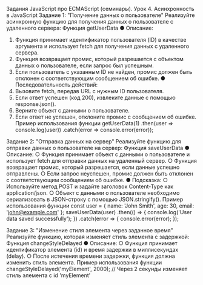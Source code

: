 Задания JavaScript про ECMAScript (семинары).
Урок 4. Асинхронность в JavaScript
Задание 1: "Получение данных о пользователе"
Реализуйте асинхронную функцию для получения данных о пользователе с удаленного
сервера:
Функция getUserData
● Описание:
1. Функция принимает идентификатор пользователя (ID) в качестве
аргумента и использует fetch для получения данных с удаленного
сервера.
2. Функция возвращает промис, который разрешается с объектом данных о
пользователе, если запрос был успешным.
3. Если пользователь с указанным ID не найден, промис должен быть
отклонен с соответствующим сообщением об ошибке.
● Последовательность действий:
1. Вызовите fetch, передав URL с нужным ID пользователя.
2. Если ответ успешен (код 200), извлеките данные с помощью
response.json().
3. Верните объект с данными о пользователе.
4. Если ответ не успешен, отклоните промис с сообщением об ошибке.
Пример использования функции
getUserData(1)
.then(user => console.log(user))
.catch(error => console.error(error));

Задание 2: "Отправка данных на сервер"
Реализуйте функцию для отправки данных о пользователе на сервер:
Функция saveUserData
● Описание:
○ Функция принимает объект с данными о пользователе и использует
fetch для отправки данных на удаленный сервер.
○ Функция возвращает промис, который разрешается, если данные
успешно отправлены.
○ Если запрос неуспешен, промис должен быть отклонен с
соответствующим сообщением об ошибке.
● Подсказка:
○ Используйте метод POST и задайте заголовок Content-Type как
application/json.
○ Объект с данными о пользователе необходимо сериализовать в
JSON-строку с помощью JSON.stringify().
Пример использования функции
const user = {
name: 'John Smith',
age: 30,
email: 'john@example.com'
};
saveUserData(user)
.then(() => {
console.log('User data saved successfully');
})
.catch(error => {
console.error(error);
});

Задание 3: "Изменение стиля элемента через заданное время"
Реализуйте функцию, которая изменяет стиль элемента с задержкой:
Функция changeStyleDelayed
● Описание:
○ Функция принимает идентификатор элемента (id) и время задержки в
миллисекундах (delay).
○ После истечения времени задержки, функция должна изменить стиль
элемента.
Пример использования функции
changeStyleDelayed('myElement', 2000); // Через 2 секунды изменяет
стиль элемента с id 'myElement'
